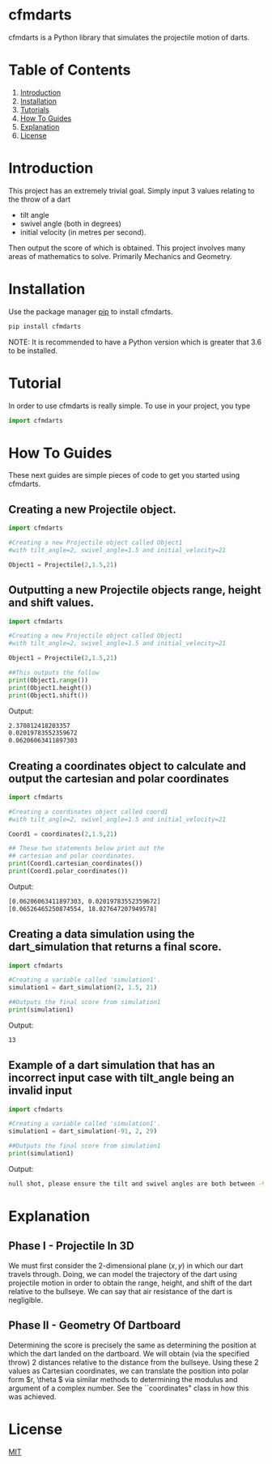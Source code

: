 # cfmdarts

cfmdarts is a Python library that simulates the projectile motion of darts.

# Table of Contents

1. [Introduction](#introduction)
2. [Installation](#installation)
3. [Tutorials](#tutorial)
4. [How To Guides](#how-to-guides)
5. [Explanation](#explanation)
6. [License](#license)

# Introduction
This project has an extremely trivial goal. Simply input 3 values relating to the throw of a dart
- tilt angle
- swivel angle (both in degrees)
- initial velocity (in metres per second).

Then output the score of which is obtained. This project involves many areas of mathematics to solve.
Primarily Mechanics and Geometry.

# Installation

Use the package manager [pip](https://pip.pypa.io/en/stable/) to install cfmdarts.

```bash
pip install cfmdarts
```
NOTE: It is recommended to have a Python version which is greater that 3.6 to be installed.

# Tutorial

In order to use cfmdarts is really simple. To use in your project, you type

```python
import cfmdarts
```

# How To Guides

These next guides are simple pieces of code to get you started using cfmdarts.

## Creating a new Projectile object.

```python
import cfmdarts

#Creating a new Projectile object called Object1
#with tilt_angle=2, swivel_angle=1.5 and initial_velocity=21

Object1 = Projectile(2,1.5,21)
```

## Outputting a new Projectile objects range, height and shift values.
```python
import cfmdarts

#Creating a new Projectile object called Object1
#with tilt_angle=2, swivel_angle=1.5 and initial_velocity=21

Object1 = Projectile(2,1.5,21)

##This outputs the follow
print(Object1.range())
print(Object1.height())
print(Object1.shift())
```
Output:
```bash
2.370812418203357
0.02019783552359672
0.06206063411897303
```

## Creating a coordinates object to calculate and output the cartesian and polar coordinates
```python
import cfmdarts

#Creating a coordinates object called coord1
#with tilt_angle=2, swivel_angle=1.5 and initial_velocity=21

Coord1 = coordinates(2,1.5,21)

## These two statements below print out the
## cartesian and polar coordinates.
print(Coord1.cartesian_coordinates())
print(Coord1.polar_coordinates())
```
Output:
```bash
[0.06206063411897303, 0.02019783552359672]
[0.06526465250874554, 18.027647207949578]
```

## Creating a data simulation using the dart_simulation that returns a final score.
```python
import cfmdarts

#Creating a variable called 'simulation1'.
simulation1 = dart_simulation(2, 1.5, 21)

##Outputs the final score from simulation1
print(simulation1)
```
Output:
```bash
13
```

## Example of a dart simulation that has an incorrect input case with tilt_angle being an invalid input 
```python
import cfmdarts

#Creating a variable called 'simulation1'.
simulation1 = dart_simulation(-91, 2, 29)

##Outputs the final score from simulation1
print(simulation1)
```
Output:
```bash
null shot, please ensure the tilt and swivel angles are both between -90 and 90, and that the velocity is positive
```

# Explanation

## Phase I - Projectile In 3D

We must first consider the 2-dimensional plane $(x,y)$ in which our dart
travels through. Doing, we can model the trajectory of the dart using projectile motion
in order to obtain the range, height, and shift of the dart relative to the bullseye. We can say that air resistance of the dart is negligible.

## Phase II - Geometry Of Dartboard

Determining the score is precisely the same as determining the position at which the dart landed
on the dartboard. We will obtain (via the specified throw) 2 distances relative to the distance from the
bullseye.
Using these 2 values as Cartesian coordinates, we can translate the position into polar form $r, \theta $ via similar methods to determining the modulus and argument of a complex number. See the ``coordinates" class in how this was achieved.

# License
[MIT](https://choosealicense.com/licenses/mit/)